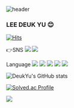 ![header](https://capsule-render.vercel.app/api?type=Waving&color=auto&height=300&section=header&text=DeukYu's%20GitHub&fontSize=50)
### LEE DEUK YU 😊
[![Hits](https://hits.seeyoufarm.com/api/count/incr/badge.svg?url=https%3A%2F%2Fgithub.com%2FDeukYu&count_bg=%2379C83D&title_bg=%23A5C4FF&icon=&icon_color=%23E7E7E7&title=hits&edge_flat=true)](https://hits.seeyoufarm.com)

👉SNS
<a href="https://github.com/DeukYu" target="_blank"><img src="https://img.shields.io/badge/GitHub-181717?style=plastic&logo=GitHub&logoColor=white"></a>
<a href="https://deukyu.tistory.com" target="_blank"><img src="https://img.shields.io/badge/Tistory-000000?style=plastic&logo=Tistory&logoColor=white"></a>

Language
<img src="https://img.shields.io/badge/C++-00599C?style=plastic&logo=c%2B%2B&logoColor=white">
<img src="https://img.shields.io/badge/C%23-239120?style=plastic&logo=Csharp&logoColor=white">
<img src="https://img.shields.io/badge/Go-00ADD8?style=plastic&logo=Go&logoColor=white">
<img src="https://img.shields.io/badge/Python-3776AB?style=plastic&logo=Python&logoColor=white">
<img src="https://img.shields.io/badge/Dart-0175C2?style=plastic&logo=Dart&logoColor=white">

![DeukYu's GitHub stats](https://github-readme-stats.vercel.app/api?username=DeukYu&show_icons=true&theme=transparent)

[![Solved.ac Profile](http://mazassumnida.wtf/api/v2/generate_badge?boj=ldy8070)](https://solved.ac/ldy8070/)

<a href="https://github.com/devxb/gitanimals">
  <img src="https://render.gitanimals.org/farms/DeukYu"/>
</a>
<!--
**DeukYu/DeukYu** is a ✨ _special_ ✨ repository because its `README.md` (this file) appears on your GitHub profile.

Here are some ideas to get you started:

- 🔭 I’m currently working on ...
- 🌱 I’m currently learning ...
- 👯 I’m looking to collaborate on ...
- 🤔 I’m looking for help with ...
- 💬 Ask me about ...
- 📫 How to reach me: ...
- 😄 Pronouns: ...
- ⚡ Fun fact: ...
-->
